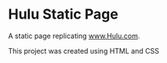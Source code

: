 # Hulu Static Page

A static page replicating www.Hulu.com. 

This project was created using HTML and CSS
